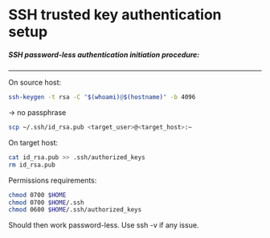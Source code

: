 SSH trusted key authentication setup
====================================
##### SSH password-less authentication initiation procedure:
---
On source host:
```bash
ssh-keygen -t rsa -C "$(whoami)@$(hostname)" -b 4096
```
-> no passphrase
```bash
scp ~/.ssh/id_rsa.pub <target_user>@<target_host>:~
```

On target host:
```bash
cat id_rsa.pub >> .ssh/authorized_keys
rm id_rsa.pub
```

Permissions requirements:
```bash
chmod 0700 $HOME
chmod 0700 $HOME/.ssh
chmod 0600 $HOME/.ssh/authorized_keys
```

Should then work password-less. Use ssh -v if any issue.
